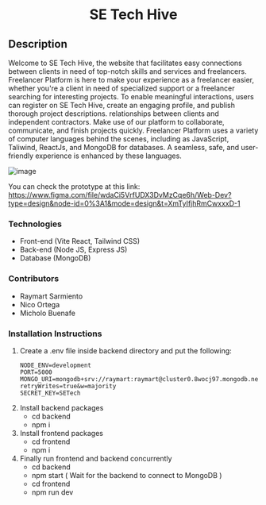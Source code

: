 <h1 align="center">
  SE Tech Hive
</h1>

## Description

Welcome to SE Tech Hive, the website that facilitates easy connections between clients in need of top-notch skills and services and freelancers. 
Freelancer Platform is here to make your experience as a freelancer easier, whether you're a client in need of specialized support or a freelancer searching for interesting projects.
To enable meaningful interactions, users can register on SE Tech Hive, create an engaging profile, and publish thorough project descriptions.
relationships between clients and independent contractors. Make use of our platform to collaborate, communicate, and finish projects quickly.
Freelancer Platform uses a variety of computer languages behind the scenes, including as JavaScript, Taliwind, ReactJs, and MongoDB for databases. 
A seamless, safe, and user-friendly experience is enhanced by these languages.

![image](https://github.com/RaymartDev/SE-Thesis/assets/91418776/d0dea2e2-84b8-4dda-89ba-e666735d0714)


You can check the prototype at this link: https://www.figma.com/file/wdaCi5VrfUDX3DvMzCqe6h/Web-Dev?type=design&node-id=0%3A1&mode=design&t=XmTyIfjhRmCwxxxD-1

### Technologies

- Front-end (Vite React, Tailwind CSS)
- Back-end (Node JS, Express JS)
- Database (MongoDB)

### Contributors
- Raymart Sarmiento
- Nico Ortega
- Micholo Buenafe

### Installation Instructions
1. Create a .env file inside backend directory and put the following:
    ```
    NODE_ENV=development
    PORT=5000
    MONGO_URI=mongodb+srv://raymart:raymart@cluster0.8wocj97.mongodb.net/setech?retryWrites=true&w=majority
    SECRET_KEY=SETech
    ```
2. Install backend packages
    - cd backend
    - npm i
3. Install frontend packages
    - cd frontend
    - npm i
4. Finally run frontend and backend concurrently
   - cd backend
   - npm start ( Wait for the backend to connect to MongoDB )
   - cd frontend
   - npm run dev


